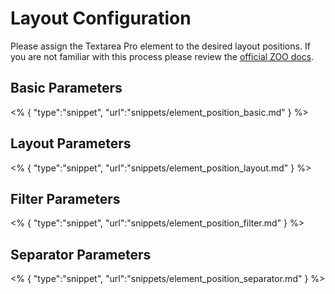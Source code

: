 # Layout Configuration

Please assign the Textarea Pro element to the desired layout positions. If you are not familiar with this process please review the [official ZOO docs](http://www.yootheme.com/zoo/documentation/advanced/assign-elements-to-layout-positions).

## Basic Parameters

<% {
	"type":"snippet", "url":"snippets/element_position_basic.md"
} %>

## Layout Parameters

<% {
	"type":"snippet", "url":"snippets/element_position_layout.md"
} %>

## Filter Parameters

<% {
	"type":"snippet", "url":"snippets/element_position_filter.md"
} %>

## Separator Parameters

<% {
	"type":"snippet", "url":"snippets/element_position_separator.md"
} %>